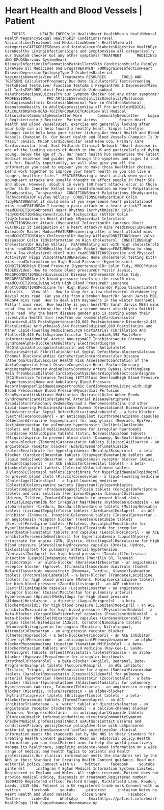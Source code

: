 # Heart Health and Blood Vessels | Patient

       TOPICS       HEALTH INFOChild HealthHeart HealthMen's HealthMental HealthPregnancySexual HealthSkin ConditionsTravel VaccinationsTreatment and MedicationWomen's HealthView all categoriesCATEGORIESBones and JointsCancerDiabetesDigestive HealthEye CareHealthy LivingInfectionsSigns and SymptomsView all categoriesTry our Symptom Checker Got any other symptoms? TREATMENT       MEDICINES AND DRUGSNervous SystemHeart DiseaseInfectionsInflammationPainkillersSkin ConditionsMuscle PainEye CareView all Medicines and DrugsTREATMENT FORMigraineInfectionHeart DiseaseDepressionEpilepsyType 2 DiabetesBacterial VaginosisDementiaView all Treatments RESOURCES       TOOLS AND TESTSBMI CalculatorPregnancy Due Date CalculatorSTI TestsScreening TestsBlood TestsLiver Function TestsAm I Pregnant?Am I Depressed?View all ToolsEXPLORELatest FeaturesHealth VideosAbout UsAuthorsRecipesQuizzesTry our Symptom Checker Got any other symptoms? PROFESSIONAL       PRO ARTICLESBronchiolitisOsmolalityMolluscum ContagiosumActinic KeratosisAbdominal Pain in ChildrenSubdural HaematomaObesity in AdultsDepressionView all Pro ArticlesMEDICAL CALCULATORSPHQ-9GAD-76CITGPCOGAUDITCAGEView all Medical CalculatorsCommunityNewsletter More       CommunityNewsletter    Login / RegisterLogin / Register  Patient Access  .       Search Heart Health and Blood VesselsDiet, exercise and generally looking after your body can all help toward a healthy heart. Simple lifestyle changes could help keep your ticker ticking.Our Heart Health and Blood Vessels Champion Is  Our Heart Health and Blood Vessels Champion Is Dr Yassir Javaid, MRCGP Cardiovascular lead Nene CCG, Primary Care Cardiovascular lead, East Midlands Clinical Network "Heart disease is one of the leading causes of death in the UK and particularly of dying young, below the age of 75. Our heart health hub summarises the latest medical evidence and guides you through the symptoms and signs to look out for. Equally importantly, we will also give you all the information you need to empower you to make those healthier choices. Let’s work together to improve your heart health so you can live a longer, healthier life."  FEATURESHaving a heart attack when you're youngHeart attacks are usually thought to affect people in their 50s and above. However, about 8 in every 100 heart attacks occur in those under 55.Dr Jennifer Kelly4 mins readInformation on Heart Palpitations (Bradycardia, Tachycardia)  CONDITIONSHeart Palpitations (Bradycardia, Tachycardia)Dr Hayley Willacy  CONDITIONSBradycardiaDr Colin TidyFEATUREWhat it could mean if you experience heart palpitations4 mins readFEATUREAm I having a panic attack or a heart attack?7 mins readCONDITIONSAbnormal Heart Rhythms (Arrhythmias)Dr Colin TidyCONDITIONSSupraventricular Tachycardia (SVT)Dr Colin TidyInformation on Heart Attack (Myocardial Infarction)  CONDITIONSHeart Attack (Myocardial Infarction)Dr Laurence Knott  FEATUREIs it indigestion or a heart attack?4 mins readCONDITIONSHeart DiseaseDr Rachel HudsonFEATURERecovering after a heart attack4 mins readCONDITIONSHigh CholesterolDr Hayley WillacyCONDITIONSHeart Valve DiseaseDr Colin TidyInformation on High Cholesterol  CONDITIONSHigh CholesterolDr Hayley Willacy  FEATUREEating out with high cholesterol5 mins readCONDITIONSHealthy EatingDr Rachel HudsonFEATUREHow to shop for a low cholesterol diet7 mins readCONDITIONSExercise and Physical ActivityDr Pippa VincentFEATUREReview: Home cholesterol testing kits4 mins readInformation on High Blood Pressure (Hypertension)  CONDITIONSHigh Blood Pressure (Hypertension)Dr Colin Tidy, MRCGPVideo   VIDEOSVideo: How to reduce blood pressureDr Yassir Javaid, MRCGPCONDITIONSCardiovascular Disease (Atheroma)Dr Colin Tidy, MRCGPFEATUREAre UK blood pressure levels on the rise?6 mins readCONDITIONSLiving with High Blood PressureDr Laurence KnottCONDITIONSMedicine for High Blood PressureDr Pippa VincentLatest Articles    View all   How to shop for a low cholesterol dietAmberley Davis7 mins read  Can you die from a broken heart?Dr Sarah Jarvis MBE, FRCGP4 mins read  How to deal with Raynaud's in the winter monthsAbi Millar4 mins read  How healthy is your heart?Dr Sarah Jarvis MBE4 mins read  How to minimise the risk of a second heart attackLydia Smith11 mins read  Why the heart disease gender gap is costing women their livesLydia Smith5 mins readFrom our communityCardiovascular Disorders8,433 PostsHypertension10,602 PostsAutoimmune Disorders2,491 PostsCardiac Arrhythmias5,544 PostsAmlodipine6,089 PostsStatins and Other Lipid-lowering Medicines5,429 PostsAtrial Fibrillation And Flutter10,440 PostsSupraventricular Tachycardia6,393 PostsMore informationAbdominal Aortic AneurysmACE InhibitorsAcute Coronary SyndromeAlpha-blockersAmbulatory Electrocardiogram (ECG)AnginaAnticoagulantsAspirin and Other Antiplatelet MedicinesAtrial FibrillationAtrial Septal DefectBeta-blockersCalcium Channel BlockersCardiac CatheterisationCardiovascular Disease (Atheroma)Cardiovascular Health Risk AssessmentCoarctation of the AortaCongenital Heart DiseaseCongestive Heart FailureCoronary AngiographyCoronary AngioplastyCoronary Artery Bypass GraftingDeep Vein ThrombosisDilated CardiomyopathyEchocardiogramElectrocardiogram (ECG)Exercise Tolerance Testing (ETT)Fluid OverloadHigh Blood Pressure (Hypertension)Home and Ambulatory Blood Pressure RecordingHyperlipidaemiaHypertrophic CardiomyopathyLiving with High Blood PressureLow Blood PressureMyocardial Perfusion ScanMyocarditisNitrate Medication (Nitrates)Osler-Weber-Rendu SyndromePericarditisPeripheral Arterial DiseasePeripheral VasodilatorsPulmonary OedemaRaynaud's PhenomenonStatins and other Lipid-lowering MedicinesVaricose Eczema (Gravitational Eczema)Varicose VeinsVentricular Septal DefectMedicationsAcebutolol - a beta-blocker (Sectral)Acenocoumarol - an anticoagulant (Sinthrome)Acipimox capsules (Olbetam)Adrenaline (epinephrine) for anaphylaxis (Emerade, EpiPen, Jext)Ambrisentan for pulmonary hypertension (Volibris)Amiloride tablets and liquid medicineAmiodarone for irregular heartbeats (Cordarone X)Amlodipine tablets (Istin, Norvasc)Apixaban tablets (Eliquis)Aspirin to prevent blood clots (Danamep, Nu-Seals)Atenolol - a beta-blocker (Tenormin)Atorvastatin tablets (Lipitor)Azilsartan - an angiotensin receptor blocker (Edarbi)Bendroflumethiazide tabletsBezafibrate for hyperlipidaemia (Bezalip)Bisoprolol - a beta-blocker (Cardicor)Bosentan tablets (Stayveer)Bumetanide tablets and liquid medicineCandesartan - an angiotensin receptor blocker (Amias, Atacand)Captopril - an ACE inhibitorCarvedilol tablets - a beta-blockerCeliprolol tablets (Celectol)Chlortalidone tablets (Hylaton)Cilostazol tabletsCiprofibrate for hyperlipidaemiaClopidogrel to prevent blood clots (Plavix)Colesevelam - a lipid-lowering medicine (Cholestagel)Colestipol - a lipid-lowering medicine (Colestid)Colestyramine sachets (Questran)Cyclopenthiazide tabletsDabigatran (Pradaxa)Dapagliflozin tablets (Forxiga)Deferiprone tablets and oral solution (Ferriprox)Digoxin (Lanoxin)Diltiazem (Adizem, Tildiem, Zemtard)Dipyridamole to prevent blood clots (Attia)Disopyramide for irregular heartbeats (Rythmodan)Doxazosin - an alpha-blocker (Cardura, Doxadura)Dronedarone tablets (Multaq)Edoxaban tablets (Lixiana)Empagliflozin tablets (Jardiance)Enalapril - an ACE inhibitor (Innovace, Innozide)Eplerenone tablets (Inspra)Eprosartan - an angiotensin receptor blocker (Teveten)Ezetimibe tablets (Ezetrol)Felodipine tablets (Felotens, Vascalpha)Fenofibrate for hyperlipidaemia (Lipantil, Supralip)Flecainide for irregular heartbeatsFluvastatin tablets and capsules (Lescol)Fosinopril - an ACE inhibitorFurosemideGemfibrozil for hyperlipidaemia (Lopid)Glyceryl trinitrate for angina (GTN, Glytrin, Nitrolingual)Hydralazine for high blood pressure (Apresoline)Hydroxyurea capsules (Droxia, Hydrea, Siklos)Iloprost for pulmonary arterial hypertension (Ventavis)Imidapril for high blood pressure (Tanatril)Inclisiran injection (Leqvio)Indapamide tablets (Natrilix SR, Tensaid XL)Indoramin - an alpha-blocker (Doralese)Irbesartan - an angiotensin receptor blocker (Aprovel, Ifirmasta)Isosorbide dinitrate (Isoket Retard)Isosorbide mononitrate (Monomax, Tardisc, Xismox)Ivabradine tablets (Procoralan)Labetalol - a beta-blocker (Trandate)Lacidipine tablets for high blood pressure (Motens, Molap)Lercanidipine tablets for high blood pressure (Zanidip)Lisinopril - an ACE inhibitor (Zestril)Lomitapide capsules (Lojuxta)Losartan - an angiotensin receptor blocker (Cozaar)Macitentan for pulmonary arterial hypertension (Opsumit)Methyldopa for high blood pressure (Aldomet)Metolazone - a diuretic (Xaqua)Metoprolol - a beta-blockerMinoxidil for high blood pressure (Loniten)Moexipril - an ACE inhibitorMoxonidine for high blood pressure (Physiotens)Nadolol - a beta-blocker (Corgard)Naftidrofuryl capsules (Praxilene)Nebivolol - a beta-blocker (Nebilet)Nicardipine capsules (Cardene)Nicorandil for angina (Ikorel)Nifedipine (Adalat, Coracten)Nimodipine tablets (Nimotop)Nitroglycerin for angina (Minitran, Nitrolingual, Nitromist)Olmesartan - an angiotensin receptor blocker (Olmetec)Oxprenolol - a beta-blockerPerindopril - an ACE inhibitor (Coversyl)Phenindione - an anticoagulantPhenoxybenzamine - an alpha-blockerPhytomenadione injection (Konakion MM)Pindolol - a beta-blockerPotassium tablets and liquid medicine (Kay-Cee-L, Sando-K)Prasugrel tablets (Efient)Pravastatin tabletsPrazosin - an alpha-blocker (Hypovase)Propafenone for irregular heartbeats (Arythmol)Propranolol - a beta-blocker (Angilol, Bedranol, Beta-Prograne)Quinapril tablets (Accupro)Ramipril - an ACE inhibitor (Tritace, Triapin, Altace)Ranolazine for angina (Ranexa)Rivaroxaban tablets (Xarelto)Rosuvastatin (Crestor)Sildenafil for pulmonary arterial hypertension (Revatio)Simvastatin (Zocor)Sotalol - a beta-blocker (Sotacor)Spironolactone (Aldactone)Tadalafil for pulmonary hypertension (Adcirca, Talmanco)Telmisartan - an angiotensin receptor blocker (Micardis, Tolura)Terazosin - an alpha-blocker (Hytrin)Ticagrelor tablets (Brilique)Timolol tablets - a beta-blockerTorasemide tablets (Torem)Trandolapril - an ACE inhibitorTriamterene - a 'water' tablet or diureticValsartan - an angiotensin receptor blockerVerapamil - a calcium-channel blocker (Securon, Verapress)Warfarin - an anticoagulantXipamide tablets (Diurexan)Health informationMedicine directoryCommunitySymptom CheckerMedical professionalsAbout usAuthorsContact usTerms and conditionsPrivacy policyCookie policyAdvertise with usSponsored editorial guidelinesSponsored leaflet guidelinesOur clinical information meets the standards set by the NHS in their Standard for Creating Health Content guidance. Read our editorial policy.Health information you can trustPatient aims to help the world proactively manage its healthcare, supplying evidence-based information on a wide range of medical and health topics to patients and health professionals.Our clinical information meets the standards set by the NHS in their Standard for Creating Health Content guidance. Read our editorial policy.Connect with us    twitter     facebook     youtube     pinterest     instagram © Egton Medical Information Systems Limited. Registered in England and Wales. All rights reserved. Patient does not provide medical advice, diagnosis or treatment.Registered number: 10004395 Registered office: Fulford Grange, Micklefield Lane, Rawdon, Leeds, LS19 6BA. Patient is a UK registered trade mark.Connect with us    twitter     facebook     youtube     pinterest     instagram Notes on Heart Health and Blood Vessels     close Share          Facebook     Twitter     LinkedIn     WhatsApp     Emailhttps://patient.info/heart-healthCopy link Copiednewnav-downnewnav-up


